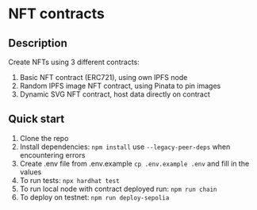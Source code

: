 # NFT contracts

## Description

Create NFTs using 3 different contracts:

1. Basic NFT contract (ERC721), using own IPFS node
2. Random IPFS image NFT contract, using Pinata to pin images
3. Dynamic SVG NFT contract, host data directly on contract

## Quick start

1. Clone the repo
2. Install dependencies: `npm install` use `--legacy-peer-deps` when encountering errors
3. Create .env file from .env.example `cp .env.example .env` and fill in the values
4. To run tests: `npx hardhat test`
5. To run local node with contract deployed run: `npm run chain`
6. To deploy on testnet: `npm run deploy-sepolia`